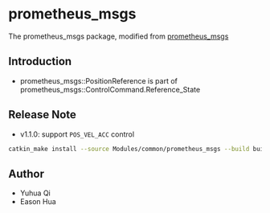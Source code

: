 # prometheus_msgs

The prometheus_msgs package, modified from [prometheus_msgs](https://github.com/amov-lab/Prometheus/tree/v1.1/Modules/common/msgs)

## Introduction

- prometheus_msgs::PositionReference is part of  prometheus_msgs::ControlCommand.Reference_State

## Release Note

- v1.1.0: support `POS_VEL_ACC` control

```bash
catkin_make install --source Modules/common/prometheus_msgs --build build/prometheus_msgs
```

## Author

- Yuhua Qi
- Eason Hua
